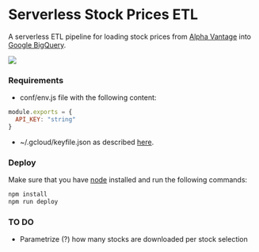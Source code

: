 # Serverless Stock Prices ETL

A serverless ETL pipeline for loading stock prices from [Alpha Vantage](https://www.alphavantage.co/) into [Google BigQuery](https://cloud.google.com/bigquery/).

![](https://storage.cloud.google.com/etl-public-content/diagram.png)

### Requirements

* conf/env.js file with the following content:
```javascript
module.exports = {
  API_KEY: "string"
}
```

* ~/.gcloud/keyfile.json as described [here](https://serverless.com/framework/docs/providers/google/guide/credentials/).

### Deploy

Make sure that you have [node](https://nodejs.org/en/) installed and run the following commands:

```sh
npm install
npm run deploy
```

### TO DO
* Parametrize (?) how many stocks are downloaded per stock selection
